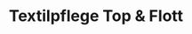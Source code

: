 ---
title: "Textilpflege Top & Flott"
url: /hamburg/textilpflege-top-und-flott-scharbeutzer-strasse/
shop: Schneiderei
---